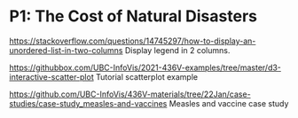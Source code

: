 # P1: The Cost of Natural Disasters

https://stackoverflow.com/questions/14745297/how-to-display-an-unordered-list-in-two-columns
Display legend in 2 columns.

https://githubbox.com/UBC-InfoVis/2021-436V-examples/tree/master/d3-interactive-scatter-plot
Tutorial scatterplot example

https://github.com/UBC-InfoVis/436V-materials/tree/22Jan/case-studies/case-study_measles-and-vaccines
Measles and vaccine case study